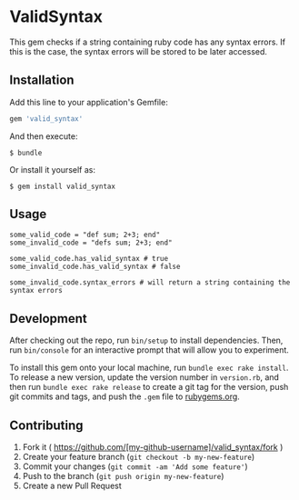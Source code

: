 # ValidSyntax

This gem checks if a string containing ruby code has any syntax errors. If this is the case, the syntax errors will be stored to be later accessed.

## Installation

Add this line to your application's Gemfile:

```ruby
gem 'valid_syntax'
```

And then execute:

    $ bundle

Or install it yourself as:

    $ gem install valid_syntax

## Usage
```
some_valid_code = "def sum; 2+3; end"
some_invalid_code = "defs sum; 2+3; end"

some_valid_code.has_valid_syntax # true
some_invalid_code.has_valid_syntax # false

some_invalid_code.syntax_errors # will return a string containing the syntax errors

```


## Development

After checking out the repo, run `bin/setup` to install dependencies. Then, run `bin/console` for an interactive prompt that will allow you to experiment.

To install this gem onto your local machine, run `bundle exec rake install`. To release a new version, update the version number in `version.rb`, and then run `bundle exec rake release` to create a git tag for the version, push git commits and tags, and push the `.gem` file to [rubygems.org](https://rubygems.org).

## Contributing

1. Fork it ( https://github.com/[my-github-username]/valid_syntax/fork )
2. Create your feature branch (`git checkout -b my-new-feature`)
3. Commit your changes (`git commit -am 'Add some feature'`)
4. Push to the branch (`git push origin my-new-feature`)
5. Create a new Pull Request
